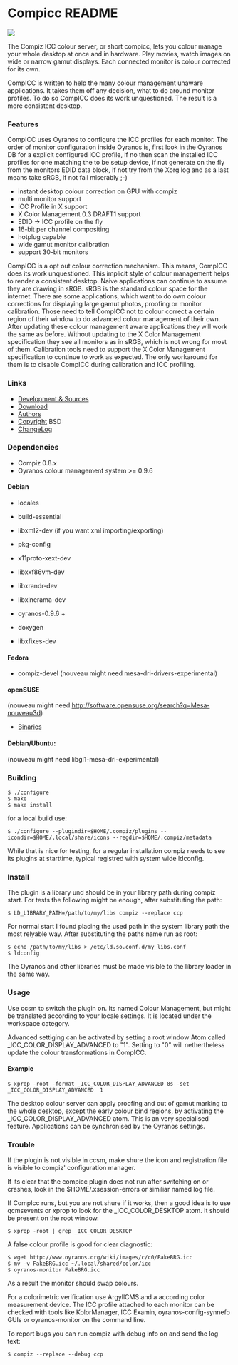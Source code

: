 # Compicc README

![](http://www.oyranos.org/images/compicc_logo.svg)

The Compiz ICC colour server, or short compicc, lets you colour manage your
whole desktop at once and in hardware. Play movies, watch images on wide or
narrow gamut displays. Each connected monitor is colour corrected for its
own.

CompICC is written to help the many colour management unaware applications.
It takes them off any decision, what to do around monitor profiles. To do 
so CompICC does its work unquestioned. The result is a more consistent 
desktop.


### Features

CompICC uses Oyranos to configure the ICC profiles for each monitor.
The order of monitor configuration inside Oyranos is, first look in the 
Oyranos DB for a explicit configured ICC profile, if no then scan
the installed ICC profiles for one matching the to be setup device, if not 
generate on the fly from the monitors EDID data block, if not 
try from the Xorg log and as a last means take sRGB, if not 
fail miserably ;-)

* instant desktop colour correction on GPU with compiz
* multi monitor support
* ICC Profile in X support
* X Color Management 0.3 DRAFT1 support
* EDID -> ICC profile on the fly
* 16-bit per channel compositing
* hotplug capable
* wide gamut monitor calibration
* support 30-bit monitors

CompICC is a opt out colour correction mechanism. This means, CompICC does 
its work unquestioned. This implicit style of colour management helps to 
render a consistent desktop. Naive applications can continue to assume they
are drawing in sRGB. sRGB is the standard colour space for the internet. 
There are some applications, which want to do own colour corrections for 
displaying large gamut photos, proofing or monitor calibration. Those need 
to tell CompICC not to colour correct a certain region of their window to 
do advanced colour management of their own. After updating these colour 
management aware applications they will work the same as before. Without 
updating to the X Color Management specification they see all monitors as 
in sRGB, which is not wrong for most of them. Calibration tools need to 
support the X Color Management specification to continue to work as 
expected. The only workaround for them is to disable CompICC during 
calibration and ICC profiling.


### Links
* [Development & Sources](https://github.com/compiz-reloaded/compicc)
* [Download](https://github.com/compiz-reloaded/compicc/releases)
* [Authors](AUTHORS.md)
* [Copyright](COPYING.md) BSD
* [ChangeLog](ChangeLog.md)

### Dependencies
* Compiz 0.8.x
* Oyranos colour management system >= 0.9.6

#### Debian
* locales
* build-essential
* libxml2-dev (if you want xml importing/exporting)

* pkg-config
* x11proto-xext-dev
* libxxf86vm-dev
* libxrandr-dev
* libxinerama-dev
* oyranos-0.9.6 +
* doxygen
* libxfixes-dev

#### Fedora
* compiz-devel
(nouveau might need mesa-dri-drivers-experimental)

#### openSUSE
(nouveau might need http://software.opensuse.org/search?q=Mesa-nouveau3d)

* [Binaries](http://www.oyranos.org/compicc/)

#### Debian/Ubuntu:
(nouveau might need libgl1-mesa-dri-experimental)

### Building

    $ ./configure
    $ make
    $ make install

for a local build use:

    $ ./configure --plugindir=$HOME/.compiz/plugins --icondir=$HOME/.local/share/icons --regdir=$HOME/.compiz/metadata

While that is nice for testing, for a regular installation compiz needs to
see its plugins at starttime, typical registred with system wide ldconfig.

### Install
The plugin is a library und should be in your library path during compiz
start. For tests the following might be enough, after substituting the path:

    $ LD_LIBRARY_PATH=/path/to/my/libs compiz --replace ccp

For normal start I found placing the used path in the system library path 
the most relyable way. After substituting the paths name run as root:

    $ echo /path/to/my/libs > /etc/ld.so.conf.d/my_libs.conf
    $ ldconfig

The Oyranos and other libraries must be made visible to the library loader
in the same way.

### Usage
Use ccsm to switch the plugin on. Its named Colour Management, but might be
translated according to your locale settings. It is located under the workspace category.

Advanced settiging can be activated by setting a root window
Atom called \_ICC\_COLOR\_DISPLAY\_ADVANCED to "1". 
Setting to "0" will nethertheless update the colour transformations in 
CompICC.

#### Example

    $ xprop -root -format _ICC_COLOR_DISPLAY_ADVANCED 8s -set _ICC_COLOR_DISPLAY_ADVANCED  1

The desktop colour server can apply proofing and out of gamut marking
to the whole desktop, except the early colour bind regions, by activating
the \_ICC\_COLOR\_DISPLAY\_ADVANCED atom. This is an very specialised feature. 
Applications can be synchronised by the Oyranos settings.

### Trouble
If the plugin is not visible in ccsm, make shure the icon and 
registration file is visible to compiz' configuration manager.

If its clear that the compicc plugin does not run after switching on or 
crashes, look in the $HOME/.xsession-errors or similiar named log file.

If CompIcc runs, but you are not shure if it works, then
a good idea is to use qcmsevents or xprop to look for the
\_ICC\_COLOR\_DESKTOP atom. It should be present on the root window.

    $ xprop -root | grep _ICC_COLOR_DESKTOP

A false colour profile is good for clear diagnostic:

    $ wget http://www.oyranos.org/wiki/images/c/c0/FakeBRG.icc
    $ mv -v FakeBRG.icc ~/.local/shared/color/icc
    $ oyranos-monitor FakeBRG.icc

As a result the monitor should swap colours.

For a colorimetric verification use ArgyllCMS and a according color measurement device. The ICC profile attached to each monitor can be checked with tools like KolorManager, ICC Examin, oyranos-config-synnefo GUIs or oyranos-monitor on the command line.

To report bugs you can run compiz with debug info on and send the log text:

    $ compiz --replace --debug ccp
